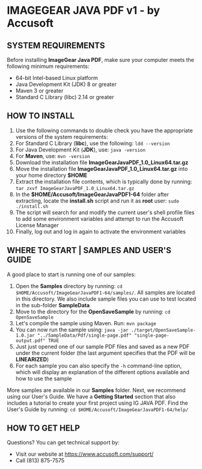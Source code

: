 # IMAGEGEAR JAVA PDF v1 - by Accusoft

## SYSTEM REQUIREMENTS

Before installing **ImageGear Java PDF**, make sure your computer meets the following minimum requirements:

  * 64-bit Intel-based Linux platform
  * Java Development Kit (JDK) 8 or greater
  * Maven 3 or greater
  * Standard C Library (libc) 2.14 or greater
 
## HOW TO INSTALL

1. Use the following commands to double check you have the appropriate versions of the system requirements:
  1. For Standard C Library (**libc**), use the following: ```ldd --version```
  2. For Java Development Kit (**JDK**), use: ```java -version```
  3. For **Maven**, use: ```mvn -version```
2. Download the installation file **ImageGearJavaPDF_1.0_Linux64.tar.gz**
3. Move the installation file **ImageGearJavaPDF_1.0_Linux64.tar.gz** into your home directory **$HOME**
4. Extract the installation file contents, which is typically done by running: ```tar zxvf ImageGearJavaPDF_1.0_Linux64.tar.gz```
5. In the **$HOME/Accusoft/ImageGearJavaPDF1-64** folder after extracting, locate the **install.sh** script and run it as **root** user: ```sudo ./install.sh```
6. The script will search for and modify the current user's shell profile files to add some environment variables and attempt to run the Accusoft License Manager
7. Finally, log out and log in again to activate the environment variables

## WHERE TO START | SAMPLES AND USER'S GUIDE
 
A good place to start is running one of our samples:
 
1. Open the **Samples** directory by running: ```cd $HOME/Accusoft/ImageGearJavaPDF1-64/samples/```. All samples are located in this directory. We also include sample files you can use to test located in the sub-folder **SampleData**
2. Move to the directory for the **OpenSaveSample** by running: ```cd OpenSaveSample```
3. Let's compile the sample using Maven. Run: ```mvn package```
4. You can now run the sample using: ```java -jar ./target/OpenSaveSample-1.0.jar "../SampleData/Pdf/single-page.pdf" "single-page-output.pdf" TRUE```
5. Just just opened one of our sample PDF files and saved as a new PDF under the current folder (the last argument specifies that the PDF will be **LINEARIZED**)
6. For each sample you can also specify the ```-h``` command-line option, which will display an explanation of the different options available and how to use the sample
 
More samples are available in our **Samples** folder. Next, we recommend using our User's Guide. We have a **Getting Started** section that also includes a tutorial to create your first project using IG JAVA PDF. Find the User's Guide by running: ```cd $HOME/Accusoft/ImageGearJavaPDF1-64/help/```
 
## HOW TO GET HELP

Questions? You can get technical support by:

* Visit our website at https://www.accusoft.com/support/
* Call (813) 875-7575
